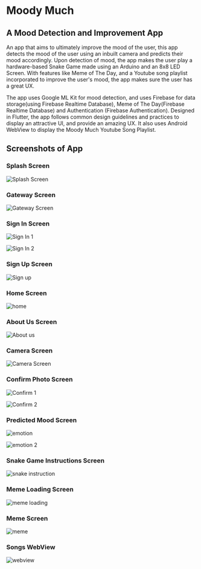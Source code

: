 # Moody Much

## A Mood Detection and Improvement App

An app that aims to ultimately improve the mood of the user, this app detects the mood of the user using an inbuilt camera and predicts their mood accordingly. Upon detection of mood, the app makes the user play a hardware-based Snake Game made using an Arduino and an 8x8 LED Screen. With features like Meme of The Day, and a Youtube song playlist incorporated to improve the user's mood, the app makes sure the user has a great UX.

The app uses Google ML Kit for mood detection, and uses Firebase for data storage(using Firebase Realtime Database), Meme of The Day(Firebase Realtime Database) and Authentication (Firebase Authentication). Designed in Flutter, the app follows common design guidelines and practices to display an attractive UI, and provide an amazing UX. It also uses Android WebView to display the Moody Much Youtube Song Playlist.

## Screenshots of App

### Splash Screen                                               

![Splash Screen](https://user-images.githubusercontent.com/78225772/232558097-368d616e-a907-40bd-a805-e81f960ed72b.jpg) 


### Gateway Screen

![Gateway Screen](https://user-images.githubusercontent.com/78225772/232558300-3863643a-cd83-4adb-ba05-65a13c197cd4.jpg)

### Sign In Screen

![Sign In 1](https://user-images.githubusercontent.com/78225772/232558478-e1d09b77-ac60-4b48-b17b-2fc5f05af3a7.jpg)

![Sign In 2](https://user-images.githubusercontent.com/78225772/232558522-af366e6e-25bd-4192-9ff0-3861d1271c06.jpg)

### Sign Up Screen

![Sign up](https://user-images.githubusercontent.com/78225772/232558663-f64dc4c7-f6f4-45e7-b18f-e2fcf0057e64.jpg)

### Home Screen

![home](https://user-images.githubusercontent.com/78225772/232558783-429aa422-5141-4d17-bc50-3ceebf227879.jpg)

### About Us Screen

![About us](https://user-images.githubusercontent.com/78225772/232558942-6e1cdad2-7def-486c-a079-e4dad72a9ad4.jpg)

### Camera Screen

![Camera Screen](https://user-images.githubusercontent.com/78225772/232559127-5d881644-42ae-4f8d-b580-5a3dbf5943e8.jpg)

### Confirm Photo Screen

![Confirm 1](https://user-images.githubusercontent.com/78225772/232559297-78164f4a-23a6-4d7c-9a7a-8d702726634d.jpg)

![Confirm 2](https://user-images.githubusercontent.com/78225772/232559321-fe226e33-0531-471f-a788-17a05b47b6b9.jpg)

### Predicted Mood Screen

![emotion](https://user-images.githubusercontent.com/78225772/232559570-57d17558-eb47-49b6-a2d1-78b5b00291e5.jpg)

![emotion 2](https://user-images.githubusercontent.com/78225772/232559598-125dc9b1-51ae-45d5-ab01-ef8c140f4b96.jpg)

### Snake Game Instructions Screen

![snake instruction](https://user-images.githubusercontent.com/78225772/232559765-0f0c4579-74af-4668-aa55-9b31aba01b5c.jpg)

### Meme Loading Screen

![meme loading](https://user-images.githubusercontent.com/78225772/232559906-78120744-ea31-43b7-95fe-f05fb3bd1e27.jpg)

### Meme Screen

![meme](https://user-images.githubusercontent.com/78225772/232560062-472f00c1-8bdd-486a-8cc4-abf0d3e76205.jpg)

### Songs WebView

![webview](https://user-images.githubusercontent.com/78225772/232560518-644e5baa-fb54-4e56-9364-dbf45a5626b9.jpg)








